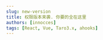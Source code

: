 ```yaml
---
slug: new-version
title: 权限版本来袭. 你要的全在这里
authors: [innocces]
tags: [React, Vue, Taro3.x, ahooks]
---
```

